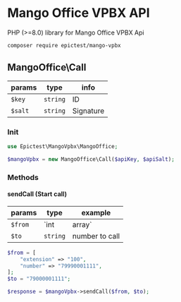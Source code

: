 # Mango Office VPBX API

PHP (>=8.0) library for Mango Office VPBX Api


```sh
composer require epictest/mango-vpbx
```


## MangoOffice\Call

| params  | type  | info |
| --------- | ---- | -------- |
| `$key` | `string` | ID |
| `$salt` | `string` | Signature |

### Init

```php
use Epictest\MangoVpbx\MangoOffice;

$mangoVpbx = new MangoOffice\Call($apiKey, $apiSalt);
```

### Methods
#### sendCall (Start call)

| params  | type  | example |
| --------- | ---- | -------- |
| `$from` | `int|array` | caller extension or phone number<br >if integer is used as extension|
| `$to` | `string` | number to call|


```php 
$from = [
    "extension" => "100",
    "number" => "79990001111",
];
$to = "79000001111";

$response = $mangoVpbx->sendCall($from, $to);
```

